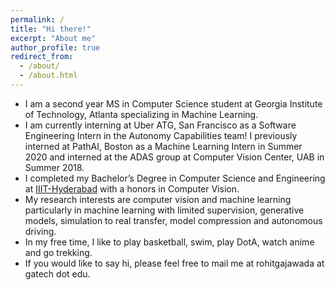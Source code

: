 ```yaml
---
permalink: /
title: "Hi there!"
excerpt: "About me"
author_profile: true
redirect_from:
  - /about/
  - /about.html
---
```

<!-- <p align="right">
  <img src="https://rohitgajawada.github.io/files/background_image.jpg?raw=true" alt="Photo" style="width: 150px;"/>
</p> -->

* I am a second year MS in Computer Science student at Georgia Institute of Technology, Atlanta specializing in Machine Learning.
* I am currently interning at Uber ATG, San Francisco as a Software Engineering Intern in the Autonomy Capabilities team! I previously interned at PathAI, Boston as a Machine Learning Intern in Summer 2020 and interned at the ADAS group at Computer Vision Center, UAB in Summer 2018.
* I completed my Bachelor’s Degree in Computer Science and Engineering at [IIIT-Hyderabad](https://www.iiit.ac.in/) with a honors in Computer Vision.
* My research interests are computer vision and machine learning particularly in machine learning with limited supervision, generative models, simulation to real transfer, model compression and autonomous driving.
* In my free time, I like to play basketball, swim, play DotA, watch anime and go trekking.
* If you would like to say hi, please feel free to mail me at rohitgajawada at gatech dot edu.

